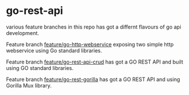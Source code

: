 # go-rest-api

various feature branches in this repo has got a differnt flavours of go api development.


Feature branch [feature/go-http-webservice](https://github.com/BeTheCodeWithYou/go-rest-api/tree/feature/go-http-webservice) exposing two simple http webservice using Go standard libraries.

Feature branch [feature/go-rest-api-crud](https://github.com/BeTheCodeWithYou/go-rest-api/tree/feature/go-rest-api-crud) has got a GO REST API and built using GO standard libraries.

Feature branch [feature/go-rest-gorilla](https://github.com/BeTheCodeWithYou/go-rest-api/tree/feature/go-rest-gorilla) has got a GO REST API and using Gorilla Mux library.
